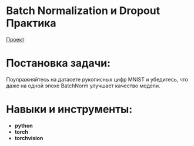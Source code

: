 # Batch Normalization и Dropout Практика
[Проект](Яндекс.Практикум%20Batch%20Normalization%20и%20Dropout%20Практика.ipynb)  
# Постановка задачи:    
Поупражняйтесь на датасете рукописных цифр MNIST и убедитесь, что даже на одной эпохе BatchNorm улучшает качество модели.
# Навыки и инструменты:  
* **python**
* **torch**
* **torchvision**
